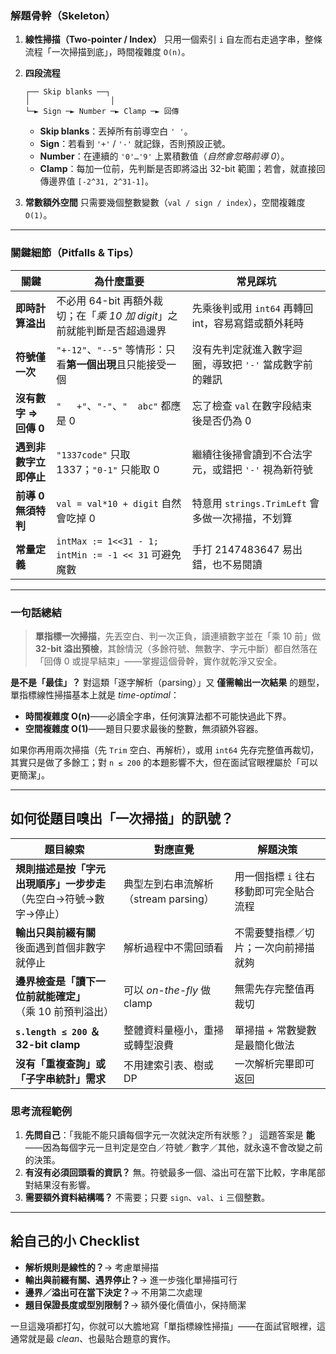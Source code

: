 ### 解題骨幹（Skeleton）

1. **線性掃描（Two-pointer / Index）**
   只用一個索引 `i` 自左而右走過字串，整條流程「一次掃描到底」，時間複雜度 `O(n)`。

2. **四段流程**

   ```text
   ┌── Skip blanks ──┐
   │                  │
   └─► Sign ─► Number ─► Clamp ─► 回傳
   ```

    * **Skip blanks**：丟掉所有前導空白 `' '`。
    * **Sign**：若看到 `'+'` / `'-'` 就記錄，否則預設正號。
    * **Number**：在連續的 `'0'…'9'` 上累積數值（*自然會忽略前導 0*）。
    * **Clamp**：每加一位前，先判斷是否即將溢出 32-bit 範圍；若會，就直接回傳邊界值 `[-2^31, 2^31-1]`。

3. **常數額外空間**
   只需要幾個整數變數（`val / sign / index`），空間複雜度 `O(1)`。

---

### 關鍵細節（Pitfalls & Tips）

| 關鍵              | 為什麼重要                                           | 常見踩坑                               |
| --------------- | ----------------------------------------------- | ---------------------------------- |
| **即時計算溢出**      | 不必用 64-bit 再額外裁切；在「*乘 10 加 digit*」之前就能判斷是否超過邊界  | 先乘後判或用 `int64` 再轉回 int，容易寫錯或額外耗時   |
| **符號僅一次**       | `"+-12"`、`"--5"` 等情形：只看**第一個出現**且只能接受一個         | 沒有先判定就進入數字迴圈，導致把 `'-'` 當成數字前的雜訊    |
| **沒有數字 ⇒ 回傳 0** | `"   +"`、`"-"`、`"  abc"` 都應是 0                  | 忘了檢查 `val` 在數字段結束後是否仍為 0           |
| **遇到非數字立即停止**   | `"1337code"` 只取 1337；`"0-1"` 只能取 0              | 繼續往後掃會讀到不合法字元，或錯把 `'-'` 視為新符號      |
| **前導 0 無須特判**   | `val = val*10 + digit` 自然會吃掉 0                  | 特意用 `strings.TrimLeft` 會多做一次掃描，不划算 |
| **常量定義**        | `intMax := 1<<31 - 1; intMin := -1 << 31` 可避免魔數 | 手打 2147483647 易出錯，也不易閱讀            |

---

### 一句話總結

> **單指標一次掃描**，先丟空白、判一次正負，讀連續數字並在「乘 10 前」做 **32-bit 溢出預檢**，其餘情況（多餘符號、無數字、字元中斷）都自然落在「回傳 0 或提早結束」——掌握這個骨幹，實作就乾淨又安全。

**是不是「最佳」？**
對這類「逐字解析（parsing）」又 **僅需輸出一次結果** 的題型，單指標線性掃描基本上就是 *time-optimal*：

* **時間複雜度 O(n)**——必讀全字串，任何演算法都不可能快過此下界。
* **空間複雜度 O(1)**——題目只要求最後的整數，無須額外容器。

如果你再用兩次掃描（先 `Trim` 空白、再解析），或用 `int64` 先存完整值再裁切，其實只是做了多餘工；對 `n ≤ 200` 的本題影響不大，但在面試官眼裡屬於「可以更簡潔」。

---

## 如何從題目嗅出「一次掃描」的訊號？

| 題目線索                                     | 對應直覺                      | 解題決策                   |
| ---------------------------------------- | ------------------------- | ---------------------- |
| **規則描述是按「字元出現順序」一步步走**<br>（先空白→符號→數字→停止） | 典型左到右串流解析（stream parsing） | 用一個指標 `i` 往右移動即可完全貼合流程 |
| **輸出只與前綴有關**<br>後面遇到首個非數字就停止             | 解析過程中不需回頭看                | 不需要雙指標／切片；一次向前掃描就夠     |
| **邊界檢查是「讀下一位前就能確定」**<br>（乘 10 前預判溢出）     | 可以 *on-the-fly* 做 clamp   | 無需先存完整值再裁切             |
| **`s.length ≤ 200` ＆ 32-bit clamp**      | 整體資料量極小，重掃或轉型浪費           | 單掃描 + 常數變數是最簡化做法       |
| **沒有「重複查詢」或「子字串統計」需求**                   | 不用建索引表、樹或 DP              | 一次解析完畢即可返回             |

### 思考流程範例

1. **先問自己**：「我能不能只讀每個字元一次就決定所有狀態？」
   這題答案是 **能**——因為每個字元一旦判定是空白／符號／數字／其他，就永遠不會改變之前的決策。
2. **有沒有必須回頭看的資訊？**
   無。符號最多一個、溢出可在當下比較，字串尾部對結果沒有影響。
3. **需要額外資料結構嗎？**
   不需要；只要 `sign`、`val`、`i` 三個整數。

---

## 給自己的小 Checklist

* **解析規則是線性的？**→ 考慮單掃描
* **輸出與前綴有關、遇界停止？**→ 進一步強化單掃描可行
* **邊界／溢出可在當下決定？**→ 不用第二次處理
* **題目保證長度或型別限制？**→ 額外優化價值小，保持簡潔

一旦這幾項都打勾，你就可以大膽地寫「單指標線性掃描」——在面試官眼裡，這通常就是最 *clean*、也最貼合題意的實作。
